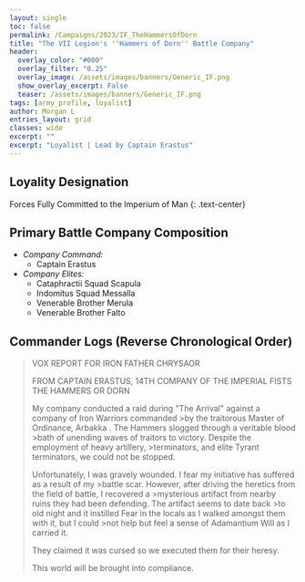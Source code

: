 ```yaml
---
layout: single
toc: false
permalink: /Campaigns/2023/IF_TheHammersOfDorn
title: "The VII Legion's ''Hammers of Dorn'' Battle Company"
header:
  overlay_color: "#000"
  overlay_filter: "0.25"
  overlay_image: /assets/images/banners/Generic_IF.png
  show_overlay_excerpt: False
  teaser: /assets/images/banners/Generic_IF.png
tags: [army_profile, loyalist]
author: Morgan L
entries_layout: grid
classes: wide
excerpt: ""
excerpt: "Loyalist | Lead by Captain Erastus"
---
```


## Loyality Designation
Forces Fully Committed to the Imperium of Man
{: .text-center}

## Primary Battle Company Composition
- *Company Command:* 
  - Captain Erastus
- *Company Elites:*
  - Cataphractii Squad Scapula
  - Indomitus Squad Messalla
  - Venerable Brother Merula
  - Venerable Brother Falto

## Commander Logs (Reverse Chronological Order)

>VOX REPORT FOR IRON FATHER CHRYSAOR
>
>FROM CAPTAIN ERASTUS,
>14TH COMPANY OF THE IMPERIAL FISTS
>THE HAMMERS OR DORN
>
>My company conducted a raid during "The Arrival" against a company of Iron Warriors commanded >by the traitorous Master of Ordinance, Arbakka . The Hammers slogged through a veritable blood >bath of unending waves of traitors to victory. Despite the employment of heavy artillery, >terminators, and elite Tyrant terminators,  we could not be stopped. 
>
>Unfortunately, I was gravely wounded. I fear my initiative has suffered as a result of my >battle scar. However, after driving the heretics from the field of battle, I recovered a >mysterious artifact from nearby ruins they had been defending. The artifact seems to date back >to old night and it instilled Fear in the locals as I walked amongst them with it, but I could >not help but feel a sense of Adamantium Will as I carried it. 
>
>They claimed it was cursed so we executed them for their heresy. 
>
>This world will be brought into compliance. 